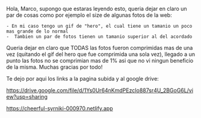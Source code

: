 Hola, Marco, supongo que estaras leyendo esto, queria dejar en claro un par de cosas como por ejemplo el size de algunas fotos de la web:

    - En mi caso tengo un gif de "hero", el cual tiene un tamanio un poco mas grande de lo normal
    -  Tambien un par de fotos tienen un tamanio superior al del acordado
  Queria dejar en claro que TODAS las fotos fueron comprimidas mas de una vez (quitando el gif del hero que fue comprimida una sola vez), llegado a un punto las fotos no   se comprimian mas de 1% asi que no vi ningun beneficio de la misma.
  Muchas gracias por todo!
  
  Te dejo por aqui los links a la pagina subida y al google drive:
  
  https://drive.google.com/file/d/1Ys0Ur64nKmdPEzcIo887sr4U_2BGoG6L/view?usp=sharing
  
  https://cheerful-syrniki-000970.netlify.app
  
  
